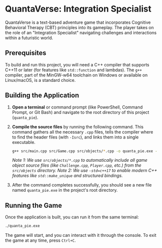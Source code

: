 # QuantaVerse: Integration Specialist

QuantaVerse is a text-based adventure game that incorporates Cognitive Behavioral Therapy (CBT) principles into its gameplay. The player takes on the role of an "Integration Specialist" navigating challenges and interactions within a futuristic world.

## Prerequisites

To build and run this project, you will need a C++ compiler that supports C++11 or later (for features like `std::function` and lambdas). The `g++` compiler, part of the MinGW-w64 toolchain on Windows or available on Linux/macOS, is a standard choice.

## Building the Application

1.  **Open a terminal** or command prompt (like PowerShell, Command Prompt, or Git Bash) and navigate to the root directory of this project (`quanta_pie`).

2.  **Compile the source files** by running the following command. This command gathers all the necessary `.cpp` files, tells the compiler where to find the header files (with `-Isrc`), and links them into a single executable.

    ```sh
    g++ src/main.cpp src/Game.cpp src/objects/*.cpp -o quanta_pie.exe -Isrc -std=c++17
    ```
    *Note 1: We use `src/objects/*.cpp` to automatically include all game object source files (like `Challenge.cpp`, `Player.cpp`, etc.) from the `src/objects` directory.*
    *Note 2: We use `-std=c++17` to enable modern C++ features like `std::make_unique` and structured bindings.*

3.  After the command completes successfully, you should see a new file named `quanta_pie.exe` in the project's root directory.

## Running the Game

Once the application is built, you can run it from the same terminal:

```sh
./quanta_pie.exe
```

The game will start, and you can interact with it through the console. To exit the game at any time, press `Ctrl+C`.